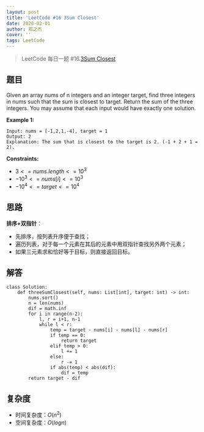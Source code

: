 ```yaml
---
layout: post
title: 'LeetCode #16 3Sum Closest'
date: 2020-02-01
author: 郑之杰
cover: ''
tags: LeetCode
---
```


> LeetCode 每日一题 #16.[3Sum Closest](https://leetcode-cn.com/problems/3sum-closest/)

## 题目
Given an array nums of n integers and an integer target, find three integers in nums such that the sum is closest to target. Return the sum of the three integers. You may assume that each input would have exactly one solution.

**Example 1:**

```
Input: nums = [-1,2,1,-4], target = 1
Output: 2
Explanation: The sum that is closest to the target is 2. (-1 + 2 + 1 = 2).
```

**Constraints:**
- $3 <= nums.length <= 10^3$
- $-10^3 <= nums[i] <= 10^3$
- $-10^4 <= target <= 10^4$


## 思路
**排序+双指针**：

- 先排序，按列表升序便于查找；
- 遍历列表，对于每一个元素在其后的元素中用双指针查找另外两个元素；
- 如果三元素求和恰好等于目标，则直接返回目标。

## 解答
```
class Solution:
    def threeSumClosest(self, nums: List[int], target: int) -> int:
        nums.sort()
        n = len(nums)
        dif = math.inf
        for i in range(n-2):
            l, r = i+1, n-1
            while l < r:
                temp = target - nums[i] - nums[l] - nums[r]
                if temp == 0:
                    return target
                elif temp > 0:
                    l += 1
                else:
                    r -= 1
                if abs(temp) < abs(dif):
                    dif = temp
        return target - dif
```

## 复杂度
- 时间复杂度：$O(n^2)$
- 空间复杂度：$O(logn)$